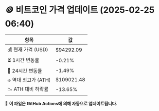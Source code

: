 # 🪙 비트코인 가격 업데이트 (2025-02-25 06:40)

| 항목                | 값 |
|--------------------|----------------|
| 💰 현재 가격 (USD) | $94292.09 |
| ⏳ 1시간 변동률    | -0.21% |
| 📆 24시간 변동률   | -1.49% |
| 🔝 역대 최고가 (ATH) | $109021.48 |
| 📉 ATH 대비 하락률 | -13.65% |

🔄 **이 파일은 GitHub Actions에 의해 자동으로 업데이트됩니다.**
